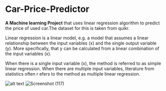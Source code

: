 # Car-Price-Predictor
**A Machine learning Project** that uses linear regression algorithm to predict the price of used car.The dataset for this is taken from quikr.

Linear regression is a linear model, e.g. a model that assumes a linear relationship between the input variables (x) and the single output variable (y). More specifically, 
that y can be calculated from a linear combination of the input variables (x).

When there is a single input variable (x), the method is referred to as simple linear regression. When there are multiple input variables, literature from statistics often r
efers to the method as multiple linear regression.

![alt text](https://miro.medium.com/max/1400/1*Cw5ZSYDkIFpmhBwr-hN84A.png)
![Screenshot (117)](https://user-images.githubusercontent.com/55338522/155186891-da168050-cc6b-4980-825d-248cbfe2c75e.png)







